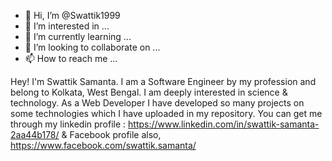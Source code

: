 - 👋 Hi, I’m @Swattik1999
- 👀 I’m interested in ...
- 🌱 I’m currently learning ...
- 💞️ I’m looking to collaborate on ...
- 📫 How to reach me ...

Hey!
I'm Swattik Samanta. I am a Software Engineer by my profession and belong to Kolkata, West Bengal.
I am deeply interested in science & technology. 
As a Web Developer I have developed so many projects on some technologies which I have uploaded in my repository.
You can get me through my linkedin profile : https://www.linkedin.com/in/swattik-samanta-2aa44b178/ 
& Facebook profile also, https://www.facebook.com/swattik.samanta/ 
